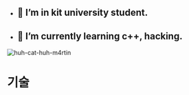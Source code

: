 - ## 👀 I’m in kit university student.
- ## 🌱 I’m currently learning c++, hacking.

![huh-cat-huh-m4rtin](https://github.com/igeonbs/igeonbs/assets/149852287/b72bc089-e459-496e-96a5-03310fbff7da)

# 기술
